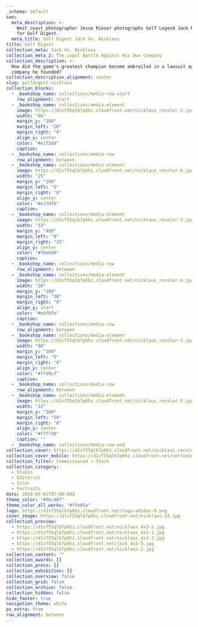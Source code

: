 ```yaml
---
_schema: default
seo:
  meta_description: >-
    West coast photographer Jesse Rieser photographs Golf Legend Jack Nicklaus
    for Golf Digest.
  meta_title: Golf Digest Jack Vs. Nicklaus
title: Golf Digest
collection_meta: Jack Vs. Nicklaus
collection_meta_2: The Legal Battle Against His Own Company
collection_description: >-
  How did the game's greatest champion become embroiled in a lawsuit against the
  company he founded?
collection_description_alignment: center
slug: golfdigest-nicklaus
collection_blocks:
  - _bookshop_name: collections/media-row-start
    row_alignment: start
  - _bookshop_name: collections/media-element
    image: https://d1sf55qlb7p6hz.cloudfront.net/nicklaus_recolor-2.jpg
    width: "66"
    margin_y: "100"
    margin_left: "20"
    margin_right: "0"
    align_y: center
    color: "#e1f3dd"
    caption:
  - _bookshop_name: collections/media-row
    row_alignment: between
  - _bookshop_name: collections/media-element
    image: https://d1sf55qlb7p6hz.cloudfront.net/nicklaus_recolor-6.jpg
    width: "25"
    margin_y: "100"
    margin_left: "5"
    margin_right: "0"
    align_y: center
    color: "#e1f9fb"
    caption:
  - _bookshop_name: collections/media-element
    image: https://d1sf55qlb7p6hz.cloudfront.net/nicklaus_recolor-3.jpg
    width: "33"
    margin_y: "400"
    margin_left: "0"
    margin_right: "25"
    align_y: center
    color: "#fbebd6"
    caption:
  - _bookshop_name: collections/media-row
    row_alignment: between
  - _bookshop_name: collections/media-element
    image: https://d1sf55qlb7p6hz.cloudfront.net/nicklaus_recolor-4.jpg
    width: "20"
    margin_y: "100"
    margin_left: "30"
    margin_right: "0"
    align_y: start
    color: "#e4f6fe"
    caption:
  - _bookshop_name: collections/media-row
    row_alignment: between
  - _bookshop_name: collections/media-element
    image: https://d1sf55qlb7p6hz.cloudfront.net/nicklaus_recolor-1.jpg
    width: "90"
    margin_y: "100"
    margin_left: "5"
    margin_right: "0"
    align_y: center
    color: "#ffd9cf"
    caption:
  - _bookshop_name: collections/media-row
    row_alignment: between
  - _bookshop_name: collections/media-element
    image: https://d1sf55qlb7p6hz.cloudfront.net/nicklaus_recolor-5.jpg
    width: "33"
    margin_y: "100"
    margin_left: "50"
    margin_right: "0"
    align_y: center
    color: "#f7f7d0"
    caption: ""
  - _bookshop_name: collections/media-row-end
collection_cover: https://d1sf55qlb7p6hz.cloudfront.net/nicklaus_recolor-1.jpg
collection_cover_mobile: https://d1sf55qlb7p6hz.cloudfront.net/vertcovers-07-6.jpg
collection_filter: Commissioned + Stock
collection_category:
  - Studio
  - Editorial
  - Color
  - Portraits
date: 2019-05-01T07:00:00Z
theme_color: "#9ec487"
theme_color_all_works: "#ffe05a"
logo: https://d1sf55qlb7p6hz.cloudfront.net/logo-adidas-8.png
cover_image: https://d1sf55qlb7p6hz.cloudfront.net/nicklaus-24.jpg
collection_preview:
  - https://d1sf55qlb7p6hz.cloudfront.net/nicklaus_4x3-2.jpg
  - https://d1sf55qlb7p6hz.cloudfront.net/nicklaus_4x3-1.jpg
  - https://d1sf55qlb7p6hz.cloudfront.net/nicklaus_4x3-3.jpg
  - https://d1sf55qlb7p6hz.cloudfront.net/jack_4x3-5.jpg
  - https://d1sf55qlb7p6hz.cloudfront.net/nicklaus-2.jpg
collection_content: ""
collection_awards: []
collection_press: []
collection_exhibition: []
collection_overview: false
collection_grid: false
collection_archive: false
collection_hidden: false
hide_footer: true
navigation_theme: white
px_extra: true
row_alignment: between
---
```


